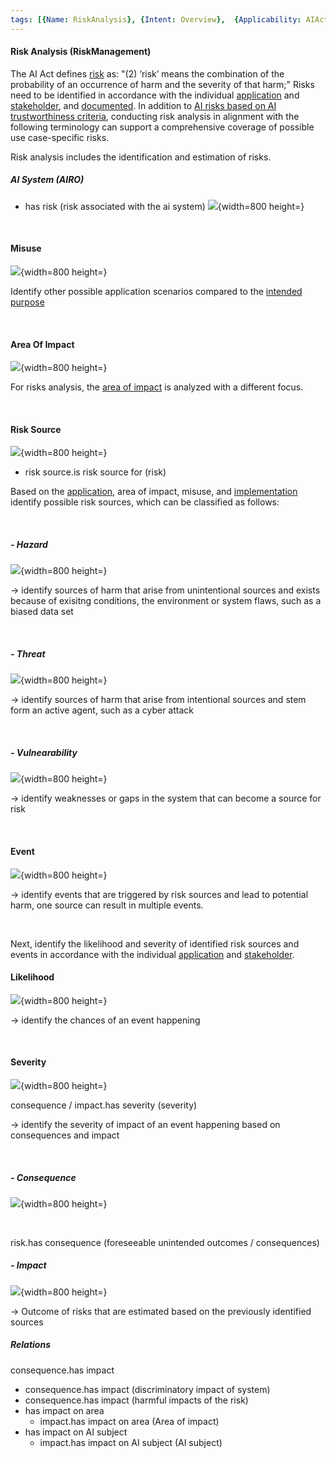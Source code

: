 ```yaml
---
tags: [{Name: RiskAnalysis}, {Intent: Overview},  {Applicability: AIAct}, {Usage Example: default_highrisk}]
---
```


#### Risk Analysis (RiskManagement)

The AI Act defines [risk](https://artificialintelligenceact.eu/article/3/) as: 
"(2) ‘risk’ means the combination of the probability of an occurrence of harm and the severity of that harm;"
Risks need to be identified in accordance with the individual [application](./../../../1_System/Application/Application.md) and [stakeholder](./../../../1_System/Stakeholder/Stakeholder.md), and [documented](./../../../1_System/Documentation/Documentation.md#risk-management-appended-based-on-the-overview-introduced-above).
In addition to [AI risks based on AI trustworthiness criteria](./../../AI_Risks), conducting risk analysis in alignment with the following terminology can support a comprehensive coverage of possible use case-specific risks.

Risk analysis includes the identification and estimation of risks.

##### AI System (AIRO)

- has risk (risk associated with the ai system)
![](../../../../../imgs/Risk%20Management%20(AIRO)/Risk.png){width=800 height=}

<br>

#### Misuse

![](../../../../../imgs/Risk%20Management%20(AIRO)/Misuse.png){width=800 height=}

Identify other possible application scenarios compared to the [intended purpose](./../../../1_System/Application/Application.md#--purpose)

<br>

#### Area Of Impact

![](../../../../../imgs/Risk%20Management%20(AIRO)/areaOfImpact_risk.png){width=800 height=}


For risks analysis, the [area of impact](./../../../1_System/Application/Application.md#--area-of-impact) is analyzed with a different focus.

<br>

#### Risk Source

![](../../../../../imgs/Risk%20Management%20(AIRO)/Risk%20Source.png){width=800 height=}

- risk source.is risk source for (risk)

Based on the [application](./../../../1_System/Application/Application.md), area of impact, misuse, and [implementation](./../../../2_Lifecycle/AI_Lifecycle.md) identify possible risk sources, which can be classified as follows:


<br>

##### - Hazard

![](../../../../../imgs/Risk%20Management%20(AIRO)/Hazard.png){width=800 height=}

→ identify sources of harm that arise from unintentional sources and exists because of exisitng conditions, the environment or system flaws, such as a biased data set

<br>

##### - Threat

![](../../../../../imgs/Risk%20Management%20(AIRO)/Threat.png){width=800 height=}

→ identify sources of harm that arise from intentional sources and stem form an active agent, such as a cyber attack

<br>

##### - Vulnearability

![](../../../../../imgs/Risk%20Management%20(AIRO)/Vulnearability.png){width=800 height=}

→ identify weaknesses or gaps in the system that can become a source for risk

<br>

#### Event

![](../../../../../imgs/Risk%20Management%20(AIRO)/Event.png){width=800 height=}

→ identify events that are triggered by risk sources and lead to potential harm, one source can result in multiple events.


<br>

Next, identify the likelihood and severity of identified risk sources and events in accordance with the individual [application](./../../../1_System/Application/Application.md) and [stakeholder](./../../../1_System/Stakeholder/Stakeholder.md).


#### Likelihood
![](../../../../../imgs/Risk%20Management%20(AIRO)/likelihood.png){width=800 height=}

→ identify the chances of an event happening

<br>

#### Severity

![](../../../../../imgs/Risk%20Management%20(AIRO)/Severity.png){width=800 height=}

consequence / impact.has severity (severity)

→ identify the severity of impact of an event happening based on consequences and impact

<br>

##### - Consequence

![](../../../../../imgs/Risk%20Management%20(AIRO)/Consequence.png){width=800 height=}

<br>

risk.has consequence (foreseeable unintended outcomes / consequences)


##### - Impact

![](../../../../../imgs/Risk%20Management%20(AIRO)/Impact.png){width=800 height=}

→ Outcome of risks that are estimated based on the previously identified sources



##### Relations

consequence.has impact

- consequence.has impact (discriminatory impact of system)
- consequence.has impact (harmful impacts of the risk)
- has impact on area
  - impact.has impact on area (Area of impact)
- has impact on AI subject
  - impact.has impact on AI subject (AI subject)
